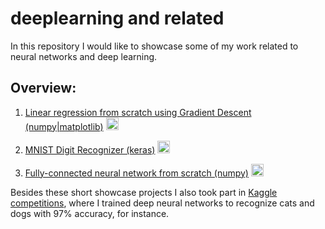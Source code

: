 # deeplearning and related

In this repository I would like to showcase some of my work related to neural networks and deep learning.

## Overview:
1) [Linear regression from scratch using Gradient Descent (numpy|matplotlib)](http://nbviewer.jupyter.org/github/bockjo/deeplearning/blob/master/Gradient_Descent_Regression.ipynb) <a href="url"><img src="https://www.python.org/static/favicon.ico" height="20" width="20" ></a> <br>

2) [MNIST Digit Recognizer (keras)](http://nbviewer.jupyter.org/github/bockjo/deeplearning-and-related/blob/master/MNIST_and_Deep_Learning.ipynb) <a href="url"><img src="https://www.python.org/static/favicon.ico" height="20" width="20" ></a> <br>

3) [Fully-connected neural network from scratch (numpy)](http://nbviewer.jupyter.org/github/bockjo/deeplearning-and-related/blob/master/FCN_from_scratch_in_numpy.ipynb)
<a href="url"><img src="https://www.python.org/static/favicon.ico" height="20" width="20" ></a> <br>

Besides these short showcase projects I also took part in [Kaggle competitions](https://www.kaggle.com/bockjo), where I trained deep neural networks to recognize cats and dogs with 97% accuracy, for instance.
